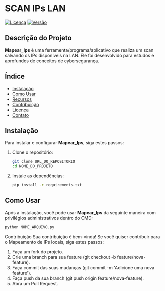 # SCAN IPs LAN

[![Licença](https://img.shields.io/badge/License-MIT-blue.svg)](URL_DA_LICENCA)
[![Versão](https://img.shields.io/badge/Versão-1.0-brightgreen.svg)](URL_DE_LANCAMENTO)

## Descrição do Projeto

**Mapear_Ips** é uma ferramenta/programa/aplicativo que realiza um scan salvando os IPs disponiveis na LAN. Ele foi desenvolvido para estudos e aprofundos de conceitos de cybersegurança.

## Índice

- [Instalação](#instalação)
- [Como Usar](#como-usar)
- [Recursos](#recursos)
- [Contribuição](#contribuição)
- [Licença](#licença)
- [Contato](#contato)

## Instalação

Para instalar e configurar **Mapear_Ips**, siga estes passos:

1. Clone o repositório:

    ```bash
    git clone URL_DO_REPOSITORIO
    cd NOME_DO_PROJETO
    ```

2. Instale as dependências:

    ```bash
    pip install -r requirements.txt
    ```

## Como Usar

Após a instalação, você pode usar **Mapear_Ips** da seguinte maneira com privilégios administrativos dentro do CMD:

```bash
python NOME_ARQUIVO.py
```

Contribuição
Sua contribuição é bem-vinda! Se você quiser contribuir para o Mapeamento de IPs locais, siga estes passos:

1. Faça um fork do projeto.
2. Crie uma branch para sua feature (git checkout -b feature/nova-feature).
3. Faça commit das suas mudanças (git commit -m 'Adicione uma nova feature').
4. Faça push da sua branch (git push origin feature/nova-feature).
5. Abra um Pull Request.


